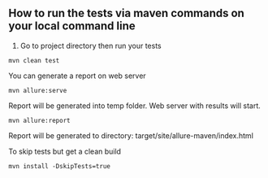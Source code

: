 ## How to run the tests via maven commands on your local command line
1. Go to project directory then run your tests
```
mvn clean test 
```
You can generate a report on web server 
```
mvn allure:serve
```
Report will be generated into temp folder. Web server with results will start.
```
mvn allure:report
```
Report will be generated tо directory: target/site/allure-maven/index.html

To skip tests but get a clean build 
```
mvn install -DskipTests=true
```
